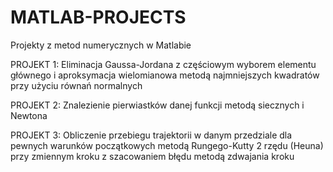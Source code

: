 # MATLAB-PROJECTS
Projekty z metod numerycznych w Matlabie
 
PROJEKT 1: Eliminacja Gaussa-Jordana z częściowym wyborem elementu głównego i aproksymacja wielomianowa metodą najmniejszych kwadratów przy użyciu równań normalnych

PROJEKT 2: Znalezienie pierwiastków danej funkcji metodą siecznych i Newtona

PROJEKT 3: Obliczenie przebiegu trajektorii w danym przedziale dla pewnych warunków początkowych metodą Rungego-Kutty 2 rzędu (Heuna) przy zmiennym kroku z szacowaniem błędu metodą zdwajania kroku
